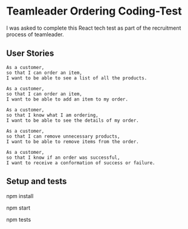 # Teamleader Ordering Coding-Test
I was asked to complete this React tech test as part of the recruitment process of teamleader.

## User Stories

	As a customer,
	so that I can order an item,
	I want to be able to see a list of all the products.

	As a customer,
	so that I can order an item,
	I want to be able to add an item to my order.

	As a customer,
	so that I know what I am ordering,
	I want to be able to see the details of my order.

	As a customer,
	so that I can remove unnecessary products,
	I want to be able to remove items from the order.

	As a customer,
	so that I know if an order was successful,
	I want to receive a conformation of success or failure.

## Setup and tests

npm install

npm start

npm tests
